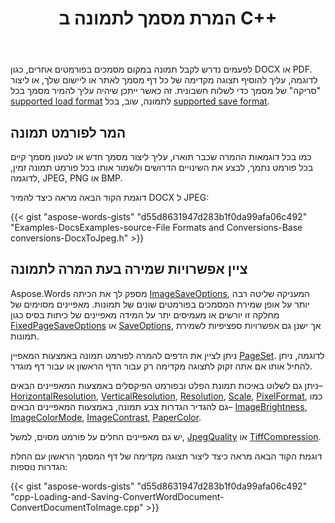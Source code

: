 ﻿---
title: המרת מסמך לתמונה ב C++
second_title: Aspose.Words עבור C++
articleTitle: המרת מסמך לתמונה
linktitle: המרת מסמך לתמונה
type: docs
description: "המרת מסמך לפורמט תמונה (JPG, PNG וכו'). צור תצוגה מקדימה של מסמך או צור סריקת מסמכים לשליחת חשבונית."
weight: 43
url: /he/cpp/convert-a-document-to-an-image/
timestamp: 2024-01-30-16-22-34
---

לפעמים נדרש לקבל תמונה במקום מסמכים בפורמטים אחרים, כגון DOCX או PDF. לדוגמה, עליך להוסיף תצוגה מקדימה של כל דף מסמך לאתר או ליישום שלך, או ליצור "סריקה" של מסמך כדי לשלוח חשבונית. זה כאשר ייתכן שיהיה עליך להמיר מסמך בכל [supported load format](https://reference.aspose.com/words/cpp/aspose.words/loadformat/) לתמונה, שוב, בכל [supported save format](https://reference.aspose.com/words/cpp/aspose.words/saveformat/).

## המר לפורמט תמונה

כמו בכל דוגמאות ההמרה שכבר תוארו, עליך ליצור מסמך חדש או לטעון מסמך קיים בכל פורמט נתמך, לבצע את השינויים הדרושים ולשמור אותו בכל פורמט תמונה זמין, לדוגמה, JPEG, PNG או BMP.

דוגמת הקוד הבאה מראה כיצד להמיר DOCX ל JPEG:

{{< gist "aspose-words-gists" "d55d8631947d283b1f0da99afa06c492" "Examples-DocsExamples-source-File Formats and Conversions-Base conversions-DocxToJpeg.h" >}}

## ציין אפשרויות שמירה בעת המרה לתמונה

Aspose.Words מספק לך את הכיתה [ImageSaveOptions](https://reference.aspose.com/words/cpp/aspose.words.saving/imagesaveoptions/), המעניקה שליטה רבה יותר על אופן שמירת המסמכים בפורמטים שונים של תמונות. מאפיינים מסוימים של מחלקה זו יורשים או מעמיסים יתר על המידה מאפיינים של כיתות בסיס כגון [FixedPageSaveOptions](https://reference.aspose.com/words/cpp/aspose.words.saving/fixedpagesaveoptions/) או [SaveOptions](https://reference.aspose.com/words/cpp/aspose.words.saving/saveoptions/), אך ישנן גם אפשרויות ספציפיות לשמירת תמונות.

ניתן לציין את הדפים להמרה לפורמט תמונה באמצעות המאפיין [PageSet](https://reference.aspose.com/words/cpp/aspose.words.saving/imagesaveoptions/get_pageset/). לדוגמה, ניתן להחיל אותו אם אתה זקוק לתצוגה מקדימה רק עבור הדף הראשון או עבור דף מוגדר.

ניתן גם לשלוט באיכות תמונת הפלט ובפורמט הפיקסלים באמצעות המאפיינים הבאים– [HorizontalResolution](https://reference.aspose.com/words/cpp/aspose.words.saving/imagesaveoptions/set_horizontalresolution/), [VerticalResolution](https://reference.aspose.com/words/cpp/aspose.words.saving/imagesaveoptions/get_verticalresolution/), [Resolution](https://reference.aspose.com/words/cpp/aspose.words.saving/imagesaveoptions/set_resolution/), [Scale](https://reference.aspose.com/words/cpp/aspose.words.saving/imagesaveoptions/set_scale/), [PixelFormat](https://reference.aspose.com/words/cpp/aspose.words.saving/imagesaveoptions/get_pixelformat/), כמו גם להגדיר הגדרות צבע תמונה, באמצעות המאפיינים הבאים– [ImageBrightness](https://reference.aspose.com/words/cpp/aspose.words.saving/imagesaveoptions/get_imagebrightness/), [ImageColorMode](https://reference.aspose.com/words/cpp/aspose.words.saving/imagesaveoptions/get_imagecolormode/), [ImageContrast](https://reference.aspose.com/words/cpp/aspose.words.saving/imagesaveoptions/get_imagecontrast/), [PaperColor](https://reference.aspose.com/words/cpp/aspose.words.saving/imagesaveoptions/get_papercolor/).

יש גם מאפיינים החלים על פורמט מסוים, למשל, [JpegQuality](https://reference.aspose.com/words/cpp/aspose.words.saving/imagesaveoptions/get_jpegquality/) או [TiffCompression](https://reference.aspose.com/words/cpp/aspose.words.saving/imagesaveoptions/get_tiffcompression/).

דוגמת הקוד הבאה מראה כיצד ליצור תצוגה מקדימה של דף המסמך הראשון עם החלת הגדרות נוספות:


{{< gist "aspose-words-gists" "d55d8631947d283b1f0da99afa06c492" "cpp-Loading-and-Saving-ConvertWordDocument-ConvertDocumentToImage.cpp" >}}
